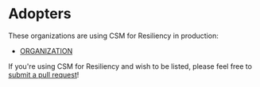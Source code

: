 <!--
 Copyright (c) 2021-2022 Dell Inc., or its subsidiaries. All Rights Reserved.

 Licensed under the Apache License, Version 2.0 (the "License");
 you may not use this file except in compliance with the License.
 You may obtain a copy of the License at

 http://www.apache.org/licenses/LICENSE-2.0

 Unless required by applicable law or agreed to in writing, software
 distributed under the License is distributed on an "AS IS" BASIS,
 WITHOUT WARRANTIES OR CONDITIONS OF ANY KIND, either express or implied.
 See the License for the specific language governing permissions and
 limitations under the License.
-->

# Adopters

These organizations are using CSM for Resiliency in production:

* [ORGANIZATION](https://url)

If you're using CSM for Resiliency and wish to be listed, please feel free to
[submit a pull request](https://github.com/karavi-resiliency/pulls)!
